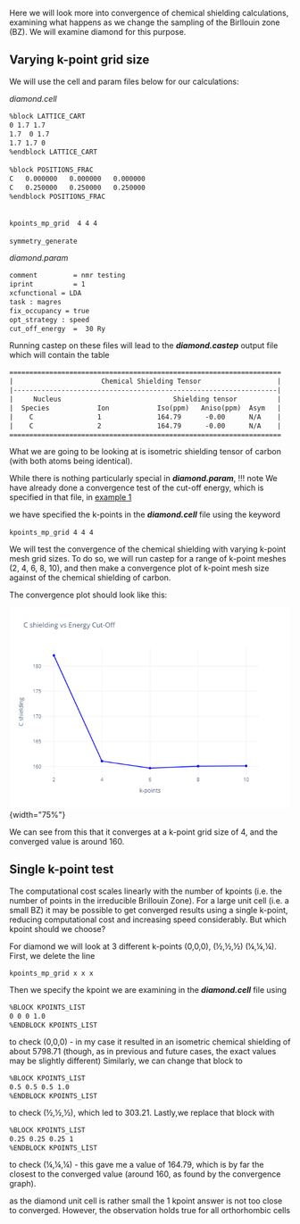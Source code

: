 Here we will look more into convergence of chemical shielding calculations, examining what happens as we change the sampling of the Birllouin zone (BZ). We will examine diamond for this purpose.

## Varying k-point grid size

We will use the cell and param files below for our calculations:

*diamond.cell*

```
%block LATTICE_CART
0 1.7 1.7
1.7  0 1.7
1.7 1.7 0
%endblock LATTICE_CART

%block POSITIONS_FRAC
C   0.000000   0.000000   0.000000
C   0.250000   0.250000   0.250000
%endblock POSITIONS_FRAC


kpoints_mp_grid  4 4 4

symmetry_generate
```
*diamond.param*

```
comment         = nmr testing
iprint          = 1
xcfunctional = LDA
task : magres
fix_occupancy = true
opt_strategy : speed
cut_off_energy  =  30 Ry
```
Running castep on these files will lead to the ***diamond.castep*** output file which will contain the table

```
====================================================================
|                      Chemical Shielding Tensor                   |
|------------------------------------------------------------------|
|     Nucleus                            Shielding tensor          |
|  Species            Ion            Iso(ppm)   Aniso(ppm)  Asym   |
|    C                1              164.79      -0.00      N/A    |
|    C                2              164.79      -0.00      N/A    |
====================================================================

```

What we are going to be looking at is isometric shielding tensor of carbon (with both atoms being identical).

While there is nothing particularly special in ***diamond.param***,
!!! note
    We have already done a convergence test of the cut-off energy, which is specified in that file, in [example 1](Example_1-Ethanol.md)


we have specified the k-points in the ***diamond.cell*** file using the keyword

`kpoints_mp_grid 4 4 4`

We will test the convergence of the chemical shielding with varying k-point mesh grid sizes. To do so, we will run castep for a range of k-point meshes (2, 4, 6, 8, 10), and then make a convergence plot of k-point mesh size against  of the chemical shielding of carbon.

  The convergence plot should look like this:


  ![Diamond convergence plot](../img/diamond_convergence.png){width="75%"}

We can see from this that it converges at a k-point grid size of 4, and the converged value is around 160.

## Single k-point test

The computational cost scales linearly with the number of kpoints (i.e. the number of points in the irreducible Brillouin Zone). For a large unit cell (i.e. a small BZ) it may be possible to get converged results using a single k-point, reducing computational cost and increasing speed considerably. But which kpoint should we choose?

For diamond we will look at 3 different k-points (0,0,0), (½,½,½) (¼,¼,¼). First, we delete the line

```
kpoints_mp_grid x x x
```

Then we specify the kpoint we are examining in the ***diamond.cell*** file using
```
%BLOCK KPOINTS_LIST
0 0 0 1.0
%ENDBLOCK KPOINTS_LIST
```
to check (0,0,0) - in my case it resulted in an isometric chemical shielding of about 5798.71 (though, as in previous and future cases, the exact values may be slightly different) Similarly, we can change that block to

```
%BLOCK KPOINTS_LIST
0.5 0.5 0.5 1.0
%ENDBLOCK KPOINTS_LIST
```

to check (½,½,½), which led to 303.21. Lastly,we replace that block with

```
%BLOCK KPOINTS_LIST
0.25 0.25 0.25 1
%ENDBLOCK KPOINTS_LIST
```
to check (¼,¼,¼) - this gave me a value of 164.79, which is by far the closest to the converged value (around 160, as found by the convergence graph).

as the diamond unit cell is rather small the 1 kpoint answer is not too close to converged. However, the observation holds true for all orthorhombic cells
